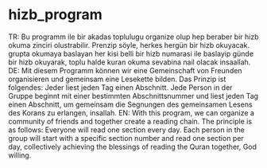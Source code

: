 # hizb_program
TR: Bu programm ile bir akadas toplulugu organize olup hep beraber bir hizb okuma zinciri olustrabilir. Prenzip söyle, herkes hergün bir hizb okuyacak. grupta okumaya baslayan her kisi belli bir hizb numarasi ile baslayip günde bir hizb okuyarak, toplu halde kuran okuma sevabina nail olacak insaallah.
DE: Mit diesem Programm können wir eine Gemeinschaft von Freunden organisieren und gemeinsam eine Lesekette bilden. Das Prinzip ist folgendes: Jeder liest jeden Tag einen Abschnitt. Jede Person in der Gruppe beginnt mit einer bestimmten Abschnittsnummer und liest jeden Tag einen Abschnitt, um gemeinsam die Segnungen des gemeinsamen Lesens des Korans zu erlangen, insallah.
EN: With this program, we can organize a community of friends and together create a reading chain. The principle is as follows: Everyone will read one section every day. Each person in the group will start with a specific section number and read one section per day, collectively achieving the blessings of reading the Quran together, God willing.
